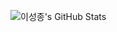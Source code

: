 ![이성종's GitHub Stats](https://github-readme-stats.vercel.app/api?username=lsjthon&show_icons=true&theme=dark&count_private=true)
